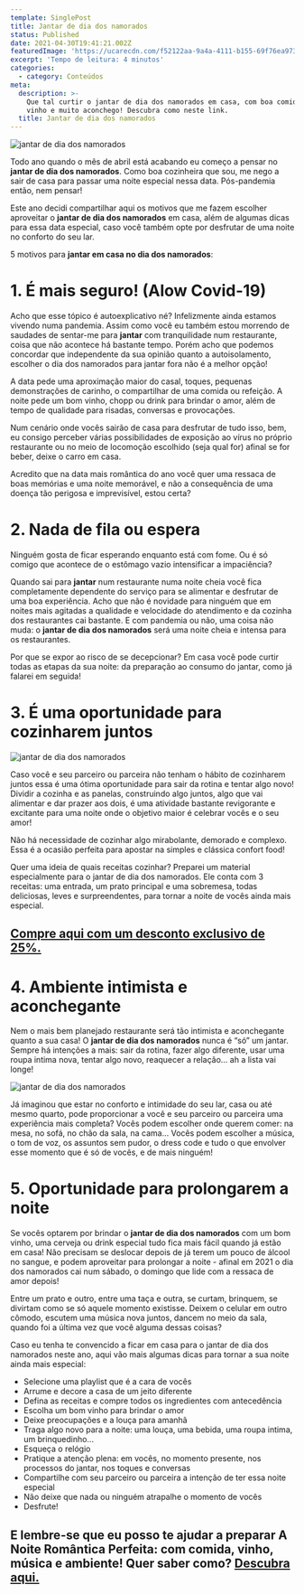 ```yaml
---
template: SinglePost
title: Jantar de dia dos namorados
status: Published
date: 2021-04-30T19:41:21.002Z
featuredImage: 'https://ucarecdn.com/f52122aa-9a4a-4111-b155-69f76ea97349/'
excerpt: 'Tempo de leitura: 4 minutos'
categories:
  - category: Conteúdos
meta:
  description: >-
    Que tal curtir o jantar de dia dos namorados em casa, com boa comida, com
    vinho e muito aconchego! Descubra como neste link.
  title: Jantar de dia dos namorados
---
```

![jantar de dia dos namorados](https://ucarecdn.com/7ac27bd1-e654-4d5f-9edd-867d53031c8e/)

Todo ano quando o mês de abril está acabando eu começo a pensar no **jantar de dia dos namorados**. Como boa cozinheira que sou, me nego a sair de casa para passar uma noite especial nessa data. Pós-pandemia então, nem pensar!  

Este ano decidi compartilhar aqui os motivos que me fazem escolher aproveitar o **jantar de dia dos namorados** em casa, além de algumas dicas para essa data especial, caso você também opte por desfrutar de uma noite no conforto do seu lar. 

5 motivos para **jantar em casa no dia dos namorados**: 

# 1. É mais seguro! (Alow Covid-19)

Acho que esse tópico é autoexplicativo né? Infelizmente ainda estamos vivendo numa pandemia. Assim como você eu também estou morrendo de saudades de sentar-me para **jantar** com tranquilidade num restaurante, coisa que não acontece há bastante tempo. Porém acho que podemos concordar que independente da sua opinião quanto a autoisolamento, escolher o dia dos namorados para jantar fora não é a melhor opção! 

A data pede uma aproximação maior do casal, toques, pequenas demonstrações de carinho, o compartilhar de uma comida ou refeição. A noite pede um bom vinho, chopp ou drink para brindar o amor, além de tempo de qualidade para risadas, conversas e provocações. 

Num cenário onde vocês sairão de casa para desfrutar de tudo isso, bem, eu consigo perceber várias possibilidades de exposição ao vírus no próprio restaurante ou no meio de locomoção escolhido (seja qual for) afinal se for beber, deixe o carro em casa. 

Acredito que na data mais romântica do ano você quer uma ressaca de boas memórias e uma noite memorável, e não a consequência de uma doença tão perigosa e imprevisível, estou certa? 

# 2. Nada de fila ou espera

Ninguém gosta de ficar esperando enquanto está com fome. Ou é só comigo que acontece de o estômago vazio intensificar a impaciência? 

Quando sai para **jantar** num restaurante numa noite cheia você fica completamente dependente do serviço para se alimentar e desfrutar de uma boa experiência. Acho que não é novidade para ninguém que em noites mais agitadas a qualidade e velocidade do atendimento e da cozinha dos restaurantes cai bastante. E com pandemia ou não, uma coisa não muda: o **jantar de dia dos namorados** será uma noite cheia e intensa para os restaurantes. 

Por que se expor ao risco de se decepcionar? Em casa você pode curtir todas as etapas da sua noite: da preparação ao consumo do jantar, como já falarei em seguida! 

# 3. É uma oportunidade para cozinharem juntos

![jantar de dia dos namorados](https://ucarecdn.com/c06588bf-7b44-4a21-8d51-ea8f8501fdb6/)

Caso você e seu parceiro ou parceira não tenham o hábito de cozinharem juntos essa é uma ótima oportunidade para sair da rotina e tentar algo novo! Dividir a cozinha e as panelas, construindo algo juntos, algo que vai alimentar e dar prazer aos dois, é uma atividade bastante revigorante e excitante para uma noite onde o objetivo maior é celebrar vocês e o seu amor! 

Não há necessidade de cozinhar algo mirabolante, demorado e complexo. Essa é a ocasião perfeita para apostar na simples e clássica confort food!  

Quer uma ideia de quais receitas cozinhar? Preparei um material especialmente para o jantar de dia dos namorados. Ele conta com 3 receitas: uma entrada, um prato principal e uma sobremesa, todas deliciosas, leves e surpreendentes, para tornar a noite de vocês ainda mais especial. 

## [Compre aqui com um desconto exclusivo de 25%.](https://conteudo.paolafabeni.com/pagina-de-vendas-nrp-desconto-25)

# 4. Ambiente intimista e aconchegante

Nem o mais bem planejado restaurante será tão intimista e aconchegante quanto a sua casa! O **jantar de dia dos namorados** nunca é “só” um jantar. Sempre há intenções a mais: sair da rotina, fazer algo diferente, usar uma roupa intima nova, tentar algo novo, reaquecer a relação... ah a lista vai longe! 

![jantar de dia dos namorados](https://ucarecdn.com/ba6b3ad3-c47d-4227-8506-52ed0b9586f2/)

Já imaginou que estar no conforto e intimidade do seu lar, casa ou até mesmo quarto, pode proporcionar a você e seu parceiro ou parceira uma experiência mais completa? Vocês podem escolher onde querem comer: na mesa, no sofá, no chão da sala, na cama... Vocês podem escolher a música, o tom de voz, os assuntos sem pudor, o dress code e tudo o que envolver esse momento que é só de vocês, e de mais ninguém! 

# 5. Oportunidade para prolongarem a noite

Se vocês optarem por brindar o **jantar de dia dos namorados** com um bom vinho, uma cerveja ou drink especial tudo fica mais fácil quando já estão em casa! Não precisam se deslocar depois de já terem um pouco de álcool no sangue, e podem aproveitar para prolongar a noite - afinal em 2021 o dia dos namorados cai num sábado, o domingo que lide com a ressaca de amor depois! 

Entre um prato e outro, entre uma taça e outra, se curtam, brinquem, se divirtam como se só aquele momento existisse. Deixem o celular em outro cômodo, escutem uma música nova juntos, dancem no meio da sala, quando foi a última vez que você alguma dessas coisas? 

Caso eu tenha te convencido a ficar em casa para o jantar de dia dos namorados neste ano, aqui vão mais algumas dicas para tornar a sua noite ainda mais especial: 

* Selecione uma playlist que é a cara de vocês 
* Arrume e decore a casa de um jeito diferente 
* Defina as receitas e compre todos os ingredientes com antecedência 
* Escolha um bom vinho para brindar o amor 
* Deixe preocupações e a louça para amanhã 
* Traga algo novo para a noite: uma louça, uma bebida, uma roupa intima, um brinquedinho... 
* Esqueça o relógio 
* Pratique a atenção plena: em vocês, no momento presente, nos processos do jantar, nos toques e conversas 
* Compartilhe com seu parceiro ou parceira a intenção de ter essa noite especial 
* Não deixe que nada ou ninguém atrapalhe o momento de vocês 
* Desfrute! 

## E lembre-se que eu posso te ajudar a preparar A Noite Romântica Perfeita: com comida, vinho, música e ambiente! Quer saber como? [Descubra aqui.](https://conteudo.paolafabeni.com/pagina-de-vendas-nrp-desconto-25)
